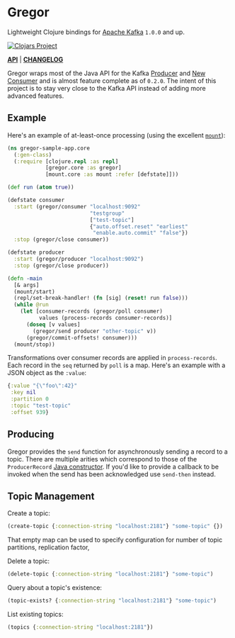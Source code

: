 # Gregor

Lightweight Clojure bindings for [Apache Kafka](http://kafka.apache.org/) `1.0.0` and up.

[![Clojars Project](https://clojars.org/io.weft/gregor/latest-version.svg)](https://clojars.org/io.weft/gregor)

[**API**](http://ccann.github.io/gregor/) | [**CHANGELOG**](https://github.com/ccann/gregor/blob/master/CHANGELOG.md)

Gregor wraps most of the Java API for the Kafka [Producer](http://kafka.apache.org/0100/javadoc/index.html?org/apache/kafka/clients/producer/KafkaProducer.html) and [New Consumer](http://kafka.apache.org/0100/javadoc/index.html?org/apache/kafka/clients/consumer/KafkaConsumer.html) and is almost feature complete as of `0.2.0`. The intent of this project is to stay very close to the Kafka API instead of adding more advanced features.

## Example

Here's an example of at-least-once processing (using the excellent [`mount`](https://github.com/tolitius/mount)):

```clojure
(ns gregor-sample-app.core
  (:gen-class)
  (:require [clojure.repl :as repl]
            [gregor.core :as gregor]
            [mount.core :as mount :refer [defstate]]))

(def run (atom true))

(defstate consumer
  :start (gregor/consumer "localhost:9092"
                          "testgroup"
                          ["test-topic"]
                          {"auto.offset.reset" "earliest"
                           "enable.auto.commit" "false"})
  :stop (gregor/close consumer))

(defstate producer
  :start (gregor/producer "localhost:9092")
  :stop (gregor/close producer))

(defn -main
  [& args]
  (mount/start)
  (repl/set-break-handler! (fn [sig] (reset! run false)))
  (while @run
    (let [consumer-records (gregor/poll consumer)
          values (process-records consumer-records)]
      (doseq [v values]
        (gregor/send producer "other-topic" v))
      (gregor/commit-offsets! consumer)))
  (mount/stop))
```

Transformations over consumer records are applied in `process-records`. Each record in
the `seq` returned by `poll` is a map. Here's an example with a JSON object as the
`:value`:

```clojure
{:value "{\"foo\":42}"
 :key nil
 :partition 0
 :topic "test-topic"
 :offset 939}
```

## Producing

Gregor provides the `send` function for asynchronously sending a record to a topic. There
are multiple arities which correspond to those of the `ProducerRecord`
[Java constructor](https://kafka.apache.org/0100/javadoc/org/apache/kafka/clients/producer/ProducerRecord.html). If
you'd like to provide a callback to be invoked when the send has been acknowledged use
`send-then` instead.

## Topic Management

Create a topic:

```clojure
(create-topic {:connection-string "localhost:2181"} "some-topic" {})
```
That empty map can be used to specify configuration for number of topic partitions, replication factor,

Delete a topic:

``` clojure
(delete-topic {:connection-string "localhost:2181"} "some-topic")
```

Query about a topic's existence:

``` clojure
(topic-exists? {:connection-string "localhost:2181"} "some-topic")
```

List existing topics:

``` clojure
(topics {:connection-string "localhost:2181"})
```
